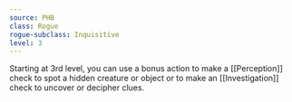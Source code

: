 ```yaml
---
source: PHB
class: Rogue
rogue-subclass: Inquisitive
level: 3
---
```


Starting at 3rd level, you can use a bonus action to make a [[Perception]] check to spot a hidden creature or object or to make an [[Investigation]] check to uncover or decipher clues.
